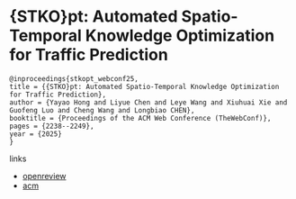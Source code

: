 # {STKO}pt: Automated Spatio-Temporal Knowledge Optimization for Traffic Prediction

```
@inproceedings{stkopt_webconf25,
title = {{STKO}pt: Automated Spatio-Temporal Knowledge Optimization for Traffic Prediction},
author = {Yayao Hong and Liyue Chen and Leye Wang and Xiuhuai Xie and Guofeng Luo and Cheng Wang and Longbiao CHEN},
booktitle = {Proceedings of the ACM Web Conference (TheWebConf)},
pages = {2238--2249},
year = {2025}
}
```

links
- [openreview](https://openreview.net/forum?id=DKoMOT7x70)
- [acm](https://dl.acm.org/doi/10.1145/3696410.3714598)
